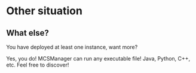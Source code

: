 # Other situation

## What else?

You have deployed at least one instance, want more?

Yes, you do! MCSManager can run any executable file! Java, Python, C++, etc. Feel free to discover!
